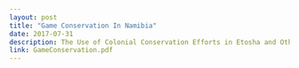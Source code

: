 ```yaml
---
layout: post
title: "Game Conservation In Namibia"
date: 2017-07-31
description: The Use of Colonial Conservation Efforts in Etosha and Other Game Reserves to Damage Indigenous Namibians
link: GameConservation.pdf
---
```

